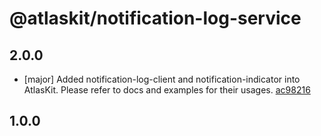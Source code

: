 # @atlaskit/notification-log-service

## 2.0.0
- [major] Added notification-log-client and notification-indicator into AtlasKit. Please refer to docs and examples for their usages. [ac98216](https://bitbucket.org/atlassian/atlaskit-mk-2/commits/ac98216)

## 1.0.0
